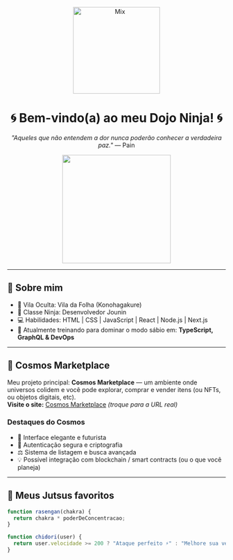 <p align="center">
  <img src="caminho/para/sua-imagem.svg" alt="Mix" width="200px" />
</p>

<h1 align="center">🌀 Bem-vindo(a) ao meu Dojo Ninja! 🌀</h1>
<p align="center"><i>"Aqueles que não entendem a dor nunca poderão conhecer a verdadeira paz."</i> — Pain</p>

<div align="center">
  <img src="https://i.pinimg.com/originals/14/9d/3f/149d3f1392d6fa1d33d7f1d64c3f90e2.gif" width="250" />
</div>

---

## 🧠 Sobre mim

- 🏯 Vila Oculta: Vila da Folha (Konohagakure)  
- 🥷 Classe Ninja: Desenvolvedor Jounin  
- 💻 Habilidades: HTML | CSS | JavaScript | React | Node.js | Next.js  
- 🔭 Atualmente treinando para dominar o modo sábio em: **TypeScript, GraphQL & DevOps**

---

## 🌌 Cosmos Marketplace

Meu projeto principal: **Cosmos Marketplace** — um ambiente onde universos colidem e você pode explorar, comprar e vender itens (ou NFTs, ou objetos digitais, etc).  
**Visite o site:** [Cosmos Marketplace](https://seucosmosmarketplace.com) *(troque para a URL real)*

### Destaques do Cosmos
- 🚀 Interface elegante e futurista
- 🔐 Autenticação segura e criptografia
- ⚖️ Sistema de listagem e busca avançada  
- 💡 Possível integração com blockchain / smart contracts (ou o que você planeja)

---

## 🍥 Meus Jutsus favoritos

```js
function rasengan(chakra) {
  return chakra * poderDeConcentracao;
}

function chidori(user) {
  return user.velocidade >= 200 ? "Ataque perfeito ⚡" : "Melhore sua velocidade!";
}
